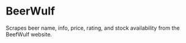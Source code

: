 # BeerWulf
Scrapes beer name, info, price, rating, and stock availability from the BeefWulf website. 
